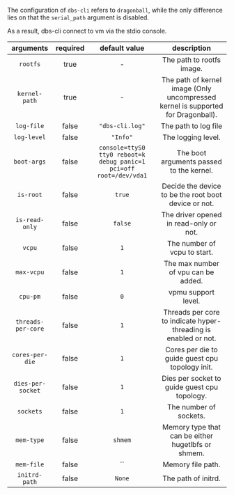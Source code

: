 The configuration of `dbs-cli` refers to `dragonball`, while the only difference lies on that the `serial_path` argument
is disabled.

As a result, dbs-cli connect to vm via the stdio console.

|     arguments      | required |                           default value                            |                                   description                                    |
|:------------------:|:--------:|:------------------------------------------------------------------:|:--------------------------------------------------------------------------------:|
|      `rootfs`      |   true   |                                 -                                  |                            The path to rootfs image.                             |
|   `kernel-path`    |   true   |                                 -                                  | The path of kernel image (Only uncompressed kernel is supported for Dragonball). |
|     `log-file`     |  false   |                          `"dbs-cli.log"`                           |                               The path to log file                               |
|    `log-level`     |  false   |                              `"Info"`                              |                                The logging level.                                |
|    `boot-args`     |  false   | `console=ttyS0 tty0 reboot=k debug panic=1 pci=off root=/dev/vda1` |                     The boot arguments passed to the kernel.                     |
|     `is-root`      |  false   |                               `true`                               |               Decide the device to be the root boot device or not.               |
|   `is-read-only`   |  false   |                              `false`                               |                      The driver opened in read-only or not.                      |
|       `vcpu`       |  false   |                                `1`                                 |                           The number of vcpu to start.                           |
|     `max-vcpu`     |  false   |                                `1`                                 |                       The max number of vpu can be added.                        |
|      `cpu-pm`      |  false   |                                `0`                                 |                               vpmu support level.                                |
| `threads-per-core` |  false   |                                `1`                                 |         Threads per core to indicate hyper-threading is enabled or not.          |
|  `cores-per-die`   |  false   |                                `1`                                 |                 Cores per die to guide guest cpu topology init.                  |
| `dies-per-socket`  |  false   |                                `1`                                 |                   Dies per socket to guide guest cpu topology.                   |
|     `sockets`      |  false   |                                `1`                                 |                              The number of sockets.                              |
|     `mem-type`     |  false   |                              `shmem`                               |                Memory type that can be either hugetlbfs or shmem.                |
|     `mem-file`     |  false   |                                 ``                                 |                                Memory file path.                                 |
|   `initrd-path`    |  false   |                               `None`                               |                               The path of initrd.                                |